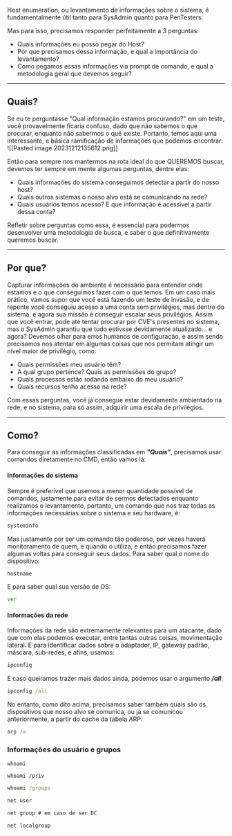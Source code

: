 Host enumeration, ou levantamento de informações sobre o sistema, é fundamentalmente útil tanto para SysAdmin quanto para PenTesters.

Mas para isso, precisamos responder perfeitamente a 3 perguntas:
- Quais informações eu posso pegar do Host?
- Por que precisamos dessa informação, e qual a importância do levantamento?
- Como pegamos essas informações via prompt de comando, e qual a metodologia geral que devemos seguir?

---
## Quais?

Se eu te perguntasse "Qual informação estamos procurando?" em um teste, você provavelmente ficaria confuso, dado que não sabemos o que procurar, enquanto não sabermos o quê existe.
Portanto, temos aqui uma interessante, e básica ramificação de informações que podemos encontrar:
![[Pasted image 20231212135612.png]]


Então para sempre nos mantermos na rota ideal do que QUEREMOS buscar, devemos ter sempre em mente algumas perguntas, dentre elas:
- Quais informações do sistema conseguimos detectar a partir do nosso host?
- Quais outros sistemas o nosso alvo está se comunicando na rede?
- Quais usuários temos acesso? E que informação é acessível a partir dessa conta?

Refletir sobre perguntas como essa, é essencial para podermos desenvolver uma metodologia de busca, e saber o que definitivamente queremos buscar.

---

## Por que?

Capturar informações do ambiente é necessário para entender onde estamos e o que conseguimos fazer com o que temos. Em um caso mais prático, vamos supor que você está fazendo um teste de invasão, e de repente você conseguiu acesso a uma conta sem privilégios, mas dentro do sistema, e agora sua missão é conseguir escalar seus privilégios. Assim que você entrar, pode até tentar procurar por CVE's presentes no sistema, mas o SysAdmin garantiu que tudo estivsse devidamente atualizado... e agora? Devemos olhar para erros humanos de configuração, e assim sendo precisamos nos atentar em algumas coisas que nos permitam atingir um nível maior de privilégio, como:
- Quais permissões meu usuário têm?
- A qual grupo pertence? Quais as permissões do grupo?
- Quais processos estão rodando embaixo do meu usuário?
- Quais recursos tenho acesso na rede?

Com essas perguntas, você já consegue estar devidamente ambientado na rede, e no sistema, para só assim, adquirir uma escala de privilégios.

---

## Como?

Para conseguir as informações classificadas em ***"Quais"***, precisamos usar comandos diretamente no CMD, então vamos lá:

#### Informações do sistema
Sempre é preferível que usemos a menor quantidade possível de comandos, justamente para evitar de sermos detectados enquanto realizamos o levantamento, portanto, um comando que nos traz todas as informações necessárias sobre o sistema e seu hardware, é:
```cmd
systeminfo
```
Mas justamente por ser um comando tão poderoso, por vezes haverá monitoramento de quem, e quando o utiliza, e então precisamos fazer algumas voltas para conseguir seus dados. Para saber qual o nome do dispositivo:
```cmd
hostname
```

E para saber qual sua versão de OS:
```cmd
ver
```

#### Informações da rede
Informações da rede são extremamente relevantes para um atacante, dado que com elas podemos executar, entre tantas outras coisas, movimentação lateral. E para identificar dados sobre o adaptador, IP, gateway padrão, máscara, sub-redes, e afins, usamos:
```cmd
ipconfig
```
E caso queiramos trazer mais dados ainda, podemos usar o argumento ***/all***:
```cmd
ipconfig /all
```

No entanto, como dito acima, precisamos saber também quais são os dispositivos que nosso alvo se comunica, ou já se comunicou anteriormente, a partir do cache da tabela ARP: 
```cmd
arp /a
```

### Informações do usuário e grupos

```
whoami
```

```
whoami /priv
```

```cmd
whoami /groups
```

```cmd
net user
```
```cmd
net group # em caso de ser DC
```
```cmd
net localgroup
```